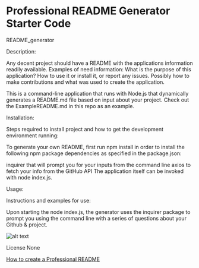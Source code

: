 # Professional README Generator Starter Code

README_generator

Description: 

Any decent project should have a README with the applications information readily available. 
Examples of need information: 
What is the purpose of this application?
How to use it or install it, or report any issues.
Possibly how to make contributions and what was used to create the application. 

This is a command-line application that runs with Node.js that dynamically generates a README.md file based on input about your project. Check out the ExampleREADME.md in this repo as an example.

Installation:

Steps required to install project and how to get the development environment running:

To generate your own README, first run npm install in order to install the following npm package dependencies as specified in the package.json:

inquirer that will prompt you for your inputs from the command line
axios to fetch your info from the GitHub API
The application itself can be invoked with node index.js.


Usage:

Instructions and examples for use:

Upon starting the node index.js, the generator uses the inquirer package to prompt you using the command line with a series of questions about your Github & project.

![alt text](assets/images/screenshot.png)


License
None


[How to create a Professional README](./readme-guide.md)
